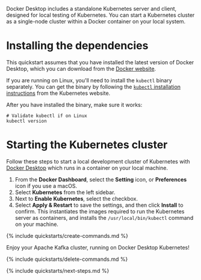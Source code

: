 Docker Desktop includes a standalone Kubernetes server and client, designed for local testing of Kubernetes.
You can start a Kubernetes cluster as a single-node cluster within a Docker container on your local system.

# Installing the dependencies

This quickstart assumes that you have installed the latest version of Docker Desktop, which you can download from the [Docker website](https://docs.docker.com/desktop/).

If you are running on Linux, you'll need to install the `kubectl` binary separately.
You can get the binary by following the [`kubectl` installation instructions](https://kubernetes.io/docs/tasks/tools/) from the Kubernetes website.

After you have installed the binary, make sure it works:

```shell
# Validate kubectl if on Linux
kubectl version
```

# Starting the Kubernetes cluster

Follow these steps to start a local development cluster of Kubernetes with [Docker Desktop](https://docs.docker.com/desktop/kubernetes/) which runs in a container on your local machine.

1. From the **Docker Dashboard**, select the **Setting** icon, or **Preferences** icon if you use a macOS.
1. Select **Kubernetes** from the left sidebar.
1. Next to **Enable Kubernetes**, select the checkbox.
1. Select **Apply & Restart** to save the settings, and then click **Install** to confirm.
   This instantiates the images required to run the Kubernetes server as containers, and installs the `/usr/local/bin/kubectl` command on your machine.

{% include quickstarts/create-commands.md %}

Enjoy your Apache Kafka cluster, running on Docker Desktop Kubernetes!

{% include quickstarts/delete-commands.md %}

{% include quickstarts/next-steps.md %}